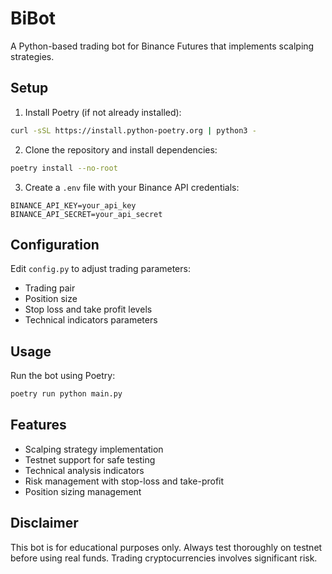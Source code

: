 # BiBot

A Python-based trading bot for Binance Futures that implements scalping strategies.

## Setup

1. Install Poetry (if not already installed):
```bash
curl -sSL https://install.python-poetry.org | python3 -
```

2. Clone the repository and install dependencies:
```bash
poetry install --no-root
```

3. Create a `.env` file with your Binance API credentials:
```
BINANCE_API_KEY=your_api_key
BINANCE_API_SECRET=your_api_secret
```

## Configuration

Edit `config.py` to adjust trading parameters:
- Trading pair
- Position size
- Stop loss and take profit levels
- Technical indicators parameters

## Usage

Run the bot using Poetry:
```bash
poetry run python main.py
```

## Features

- Scalping strategy implementation
- Testnet support for safe testing
- Technical analysis indicators
- Risk management with stop-loss and take-profit
- Position sizing management

## Disclaimer

This bot is for educational purposes only. Always test thoroughly on testnet before using real funds. Trading cryptocurrencies involves significant risk. 
